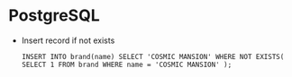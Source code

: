 # PostgreSQL

* Insert record if not exists

  `INSERT INTO brand(name)
SELECT 'COSMIC MANSION'
WHERE NOT EXISTS(
        SELECT 1 FROM brand WHERE name = 'COSMIC MANSION'
    );`
